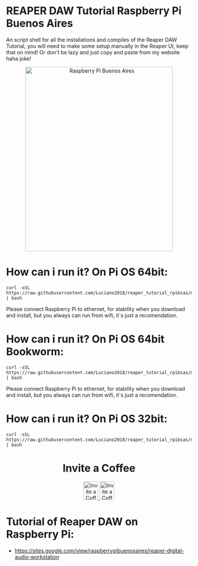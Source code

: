 # REAPER DAW Tutorial Raspberry Pi Buenos Aires
An script shell for all the installations and compiles of the Reaper DAW Tutorial, you will need to make some setup manually in the Reaper UI, keep that on mind! Or don't be lazy and just copy and paste from my website haha joke! 

<p align="center">
<img src="https://raw.githubusercontent.com/Luciano2018/RetroPieBios/master/logov3.png" alt="Raspberry Pi Buenos Aires" width="400" height="500">
</p>

# How can i run it? On Pi OS 64bit:
```
curl -sSL https://raw.githubusercontent.com/Luciano2018/reaper_tutorial_rpibsas/main/rpibsas_reaper.sh | bash
```

Please connect Raspberry Pi to ethernet, for stability when you download and install, but you always can run from wifi, it´s just a recomendation.

# How can i run it? On Pi OS 64bit Bookworm:
```
curl -sSL https://raw.githubusercontent.com/Luciano2018/reaper_tutorial_rpibsas/main/rpibsas_reaper_bookworm.sh | bash
```

Please connect Raspberry Pi to ethernet, for stability when you download and install, but you always can run from wifi, it´s just a recomendation.


# How can i run it? On Pi OS 32bit:
```
curl -sSL https://raw.githubusercontent.com/Luciano2018/reaper_tutorial_rpibsas/main/rpibsas_reaperarmhf.sh | bash
```

<h1 align="center"> Invite a Coffee</h1>

<p align="center">
<a href="https://www.paypal.com/paypalme/RaspberryPiBsAs">
<img src="https://raw.githubusercontent.com/Luciano2018/MiPiTV/master/Paypal_2014_logo.png" alt="Invite a Coffee" width="40" height="50">
</a>
<a href="https://link.mercadopago.com.ar/raspberrypibsas">
<img src="https://raw.githubusercontent.com/Luciano2018/MiPiTV/master/MercadoPago.png" alt="Invite a Coffee" width="40" height="50">
</a>
</p>


# Tutorial of Reaper DAW on Raspberry Pi:
- https://sites.google.com/view/raspberrypibuenosaires/reaper-digital-audio-workstation


